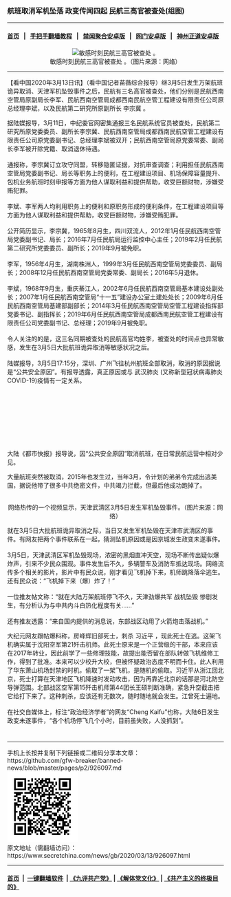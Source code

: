 ### 航班取消军机坠落 政变传闻四起 民航三高官被查处(组图)
------------------------

#### [首页](https://github.com/gfw-breaker/banned-news/blob/master/README.md) &nbsp;&nbsp;|&nbsp;&nbsp; [手把手翻墙教程](https://github.com/gfw-breaker/guides/wiki) &nbsp;&nbsp;|&nbsp;&nbsp; [禁闻聚合安卓版](https://github.com/gfw-breaker/bn-android) &nbsp;&nbsp;|&nbsp;&nbsp; [网门安卓版](https://github.com/oGate2/oGate) &nbsp;&nbsp;|&nbsp;&nbsp; [神州正道安卓版](https://github.com/SzzdOgate/update) 



<div class="article_right" style="fone-color:#000">
 <p style="text-align:center">
  <img alt="敏感时刻民航三高官被查处 。" src="//img3.secretchina.com/pic/2020/3-13/p2647011a245478380-ss.jpg"/>
  <br>
   敏感时刻民航三高官被查处 。（图片来源：网络）
   <span id="hideid" name="hideid" style="color:red;display:none;">
    <span href="https://www.secretchina.com">
    </span>
   </span>
  </br>
 </p>
 <div id="txt-mid1-t21-2017">
  

---


  </div>
 </div>
 <p>
  【看中国2020年3月13日讯】（看中国记者苗薇综合报导）继3月5日发生万架航班诡异取消、天津军机坠毁事件之后，民航有三名高官被查处，他们分别是民航西南空管局原副局长李军、民航西南空管局成都西南民航空管工程建设有限责任公司原总经理李斌，以及民航第二研究所原副所长
  <span href="https://www.secretchina.com/news/gb/tag/李宗冀" target="_blank">
   李宗冀
  </span>
  。
  <span id="hideid" name="hideid" style="color:red;display:none;">
   <span href="https://www.secretchina.com">
   </span>
  </span>
 </p>
 <p>
  据陆媒报导，3月11日，中纪委官网密集通报三名民航系统官员被查处，民航第二研究所原党委委员、副所长李宗冀、民航西南空管局成都西南民航空管工程建设有限责任公司原党委副书记、总经理李斌被双开；民航西南空管局原党委常委、副局长李军被开除党籍、取消退休待遇。
  <br>
   <br>
    通报称，李宗冀订立攻守同盟，转移隐匿证据，对抗审查调查；利用担任民航西南空管局党委副书记、局长等职务上的便利，在工程建设项目、机场保障容量提升、包机业务航班时刻申报等方面为他人谋取利益和提供帮助，收受巨额财物，涉嫌受贿犯罪。
    <br>
     <br>
      李斌、李军两人均利用职务上的便利和原职务形成的便利条件，在工程建设项目等方面为他人谋取利益和提供帮助，收受巨额财物，涉嫌受贿犯罪。
      <br>
       <br>
        公开简历显示，李宗冀，1965年8月生，四川双流人，2012年1月任民航西南空管局党委副书记、局长；2016年7月任民航局运行监控中心主任；2019年2月任民航第二研究所党委委员、副所长；2019年9月被免职。
        <br>
         <br>
          李军，1956年4月生，湖南株洲人，1999年3月任民航西南空管局党委委员、副局长；2008年12月任民航西南空管局党委常委、副局长；2016年5月退休。
          <br>
           <br/>
           李斌，1968年9月生，重庆綦江人，2002年6月任民航西南空管局基本建设处副处长；2007年1月任民航西南空管局“十一五”建设办公室土建处处长；2009年6月任民航西南空管局基建部副部长；2014年3月任民航西南空管局空管工程建设指挥部党委书记、副指挥长；2019年6月任民航西南空管局成都西南民航空管工程建设有限责任公司党委副书记、总经理；2019年9月被免职。
           <br/>
           <br/>
           令人关注的的是，这三名同期被查处的民航高官均姓李，被查处的时间点也异常敏感，发生在3月5日大批航班诡异取消等敏感状况之后。
           <br/>
           <br/>
           陆媒报导，3月5日17:15分，深圳、广州飞往杭州航班全部取消，取消的原因据说是“公共安全原因”。有报导透露，真正原因或与
           <span href="https://www.secretchina.com/news/gb/tag/武汉肺炎" target="_blank">
            武汉肺炎
           </span>
           (又称新型冠状病毒肺炎 COVID-19)疫情有一定关系。
          </br>
         </br>
        </br>
       </br>
      </br>
     </br>
    </br>
   </br>
  </br>
 </p>
 <p>
  大陆《都市快报》报导说，因“公共安全原因”取消航班，在日常民航运营中相对少见。
 </p>
 <p>
  大量航班突然被取消，2015年也发生过，当年3月，令计划的弟弟令完成出逃美国，据说他带了很多中共绝密文件，中共竭力拦截，但最后他成功跑掉了。
 </p>
 <p style="text-align:center">
  <img alt="" src="//img3.secretchina.com/pic/2020/3-6/p2642181a635727623-ss.jpg"/>
  <br/>
  网络热传的一个视频显示，天津武清区3月5日发生军机坠毁事件。（图片来源：网络）
 </p>
 <p>
  就在3月5日大批航班诡异取消之际，当日又发生军机坠毁在天津市武清区的事件。有网友把两个事件联系在一起，猜测坠机原因或是因京城发生政变未遂事件。
  <br/>
  <br/>
  3月5日，天津武清区军机坠毁现场，浓密的黑烟直冲天空，现场不断传出疑似爆炸声，引来不少民众围观。事件发生后不久，多辆警车及消防车抵达现场。网络流传多个相关的影片，影片中有民众说，刚才看见飞机掉下来，机师跳降落伞逃生。还有民众说：“飞机掉下来（爆）炸了！”
  <br/>
  <br/>
  一位推友帖文称：“就在大陆万架航班停飞不久，天津劲爆共军
  <span href="https://www.secretchina.com/news/gb/tag/战机坠毁" target="_blank">
   战机坠毁
  </span>
  惨剧发生，有分析认为与中共内斗白热化程度有关……”
  <br/>
  <br/>
  还有推友透露：“来自国内提供的消息说，东部战区动用了火箭炮击落战机。”
 </p>
 <p>
  大纪元网友跟帖爆料称，房峰辉旧部死士，刺杀
  <span href="https://www.secretchina.com/news/gb/tag/习近平" target="_blank">
   习近平
  </span>
  ，现此死士在逃。这架飞机确实属于沈阳空军第21歼击机师。此死士原来是一个正营级的干部，本来应该在2017年转业，因此前学了一些修理技能，故提出能否留在部队转做飞机维修工作，得到了批准。本来可以少校升大校，但被怀疑政治态度不明而卡住。此人利用了华东萧山机场封禁的时机，偷取了一架飞机，是随机的偷取。习近平从浙江回北京，死士打算在天津地区飞机降速时发动攻击，因为再靠近北京的话那是河北防空导弹范围。北部战区空军第15歼击机师第44团长王硕判断准确，紧急升空截击把它给打下来了。这种刺杀，应该还有无数次，随时随地就会发生。江曾死士遍地。
  <br/>
  <br/>
  在社交自媒体上，标注“政治经济学者”的网友“Cheng Kaifu”也称，大陆6日发生政变未遂事件，“各个机场停飞几个小时，目前虽失败，人没抓到”。
  <center>
   <div>
    <div id="txt-mid2-t22-2017" style="display: block;  max-height: 351px;  overflow: hidden;">
     <div id="SC-21xxx">
     </div>
     <ins class="adsbygoogle" data-ad-client="ca-pub-1276641434651360" data-ad-format="auto" data-ad-slot="4301710469" data-full-width-responsive="true" style="display:block">
     </ins>
    </div>
   </div>
  </center>
  <div style="padding-top:12px;">
  </div>
 </p>
</div>

<hr/>
手机上长按并复制下列链接或二维码分享本文章：<br/>
https://github.com/gfw-breaker/banned-news/blob/master/pages/p2/926097.md <br/>
<a href='https://github.com/gfw-breaker/banned-news/blob/master/pages/p2/926097.md'><img src='https://github.com/gfw-breaker/banned-news/blob/master/pages/p2/926097.md.png'/></a> <br/>
原文地址（需翻墙访问）：https://www.secretchina.com/news/gb/2020/03/13/926097.html


------------------------
#### [首页](https://github.com/gfw-breaker/banned-news/blob/master/README.md) &nbsp;|&nbsp; [一键翻墙软件](https://github.com/gfw-breaker/nogfw/blob/master/README.md) &nbsp;| [《九评共产党》](https://github.com/gfw-breaker/9ping.md/blob/master/README.md#九评之一评共产党是什么) | [《解体党文化》](https://github.com/gfw-breaker/jtdwh.md/blob/master/README.md) | [《共产主义的终极目的》](https://github.com/gfw-breaker/gczydzjmd.md/blob/master/README.md)


<img src='http://gfw-breaker.win/banned-news/pages/p2/926097.md' width='0px' height='0px'/>